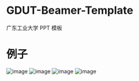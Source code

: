 # GDUT-Beamer-Template
广东工业大学 PPT 模板

# 例子
![image](demo/title_page.png)
![image](demo/contents_page.png)
![image](demo/content_page.png)
![image](demo/end_pag.png)
